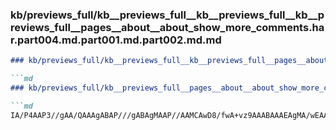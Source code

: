 ### kb/previews_full/kb__previews_full__kb__previews_full__kb__previews_full__pages__about__about_show_more_comments.har.part004.md.part001.md.part002.md.md

```md
### kb/previews_full/kb__previews_full__kb__previews_full__pages__about__about_show_more_comments.har.part004.md.part001.md.part002.md

```md
### kb/previews_full/kb__previews_full__pages__about__about_show_more_comments.har.part004.md.part001.md (part 002)

```md
IA/P4AAP3//gAA/QAAAgABAP///gABAgMAAP//AAMCAwD8/fwA+vz9AAABAAAEAgMA/wEAAAH+AAAA/v4A+P39AAQDAwA
```

```

```

```
